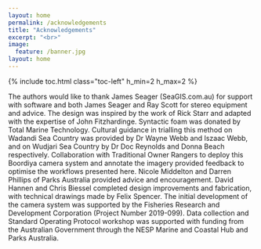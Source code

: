 ```yaml
---
layout: home
permalink: /acknowledgements
title: "Acknowledgements"
excerpt: "<br>"
image:
  feature: /banner.jpg
layout: home
---
```

{% include toc.html class="toc-left" h_min=2 h_max=2 %}

The authors would like to thank James Seager (SeaGIS.com.au) for support with software and both James Seager and Ray Scott for stereo equipment and advice. The design was inspired by the work of Rick Starr and adapted with the expertise of John Fitzhardinge. Syntactic foam was donated by Total Marine Technology. Cultural guidance in trialling this method on Wadandi Sea Country was provided by Dr Wayne Webb and Iszaac Webb, and on Wudjari Sea Country by Dr Doc Reynolds and Donna Beach respectively. Collaboration with Traditional Owner Rangers to deploy this Boordiya camera system and annotate the imagery provided feedback to optimise the workflows presented here. Nicole Middelton and Darren Phillips of Parks Australia provided advice and encouragement. David Hannen and Chris Biessel completed design improvements and fabrication, with technical drawings made by Felix Spencer. The initial development of the camera system was supported by the Fisheries Research and Development Corporation (Project Number 2019-099). Data collection and Standard Operating Protocol workshop was supported with funding from the Australian Government through the NESP Marine and Coastal Hub and Parks Australia.
